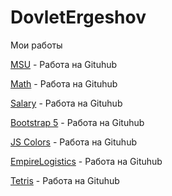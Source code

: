 # DovletErgeshov
Мои работы


[MSU](https://ergesovd380.github.io/MSU/ "Мой первый сайт") - Работа на Gituhub

[Math](https://ergesovd380.github.io/Math/ "Вторая работа, игра математика") - Работа на Gituhub

[Salary](https://ergesovd380.github.io/Salary/ "Третья работа, игра зарплата") - Работа на Gituhub

[Bootstrap 5](https://ergesovd380.github.io/Boot5/ "Четвертая работа, Bootstrap5") - Работа на Gituhub

[JS Colors](https://ergesovd380.github.io/jsColors/ "Пятая работа, jsColors") - Работа на Gituhub

[EmpireLogistics](https://ergesovd380.github.io/EmpireLogistics/ "Ахал Сафаров") - Работа на Gituhub

[Tetris](https://ergesovd380.github.io/Tetris/ "Off Group") - Работа на Gituhub
